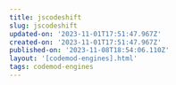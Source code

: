 ```yaml
---
title: jscodeshift
slug: jscodeshift
updated-on: '2023-11-01T17:51:47.967Z'
created-on: '2023-11-01T17:51:47.967Z'
published-on: '2023-11-08T18:54:06.110Z'
layout: '[codemod-engines].html'
tags: codemod-engines
---
```



